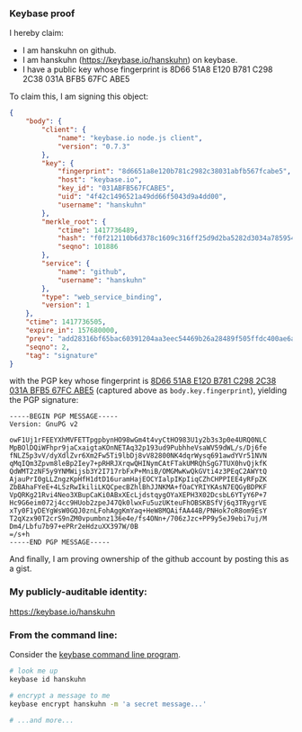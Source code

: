 ### Keybase proof

I hereby claim:

  * I am hanskuhn on github.
  * I am hanskuhn (https://keybase.io/hanskuhn) on keybase.
  * I have a public key whose fingerprint is 8D66 51A8 E120 B781 C298  2C38 031A BFB5 67FC ABE5

To claim this, I am signing this object:

```json
{
    "body": {
        "client": {
            "name": "keybase.io node.js client",
            "version": "0.7.3"
        },
        "key": {
            "fingerprint": "8d6651a8e120b781c2982c38031abfb567fcabe5",
            "host": "keybase.io",
            "key_id": "031ABFB567FCABE5",
            "uid": "4f42c1496521a49dd66f5043d9a4dd00",
            "username": "hanskuhn"
        },
        "merkle_root": {
            "ctime": 1417736489,
            "hash": "f0f212110b6d378c1609c316ff25d9d2ba5282d3034a785954d3732c7270b45a55ecb4702262a6dfc51ad90c0f9b834237c3dc6f3649ddc5bc7b20369baa45ab",
            "seqno": 101886
        },
        "service": {
            "name": "github",
            "username": "hanskuhn"
        },
        "type": "web_service_binding",
        "version": 1
    },
    "ctime": 1417736505,
    "expire_in": 157680000,
    "prev": "add28316bf65bac60391204aa3eec54469b26a28489f505ffdc400ae6afa1834",
    "seqno": 2,
    "tag": "signature"
}
```

with the PGP key whose fingerprint is
[8D66 51A8 E120 B781 C298  2C38 031A BFB5 67FC ABE5](https://keybase.io/hanskuhn)
(captured above as `body.key.fingerprint`), yielding the PGP signature:

```
-----BEGIN PGP MESSAGE-----
Version: GnuPG v2

owF1Uj1rFEEYXhMVFETTpgpbynHO98wGm4t4vyCtHO983U1y2b3s3p0e4URQ0NLC
MpBOlDQiWFhpr9jaCxaigtaKOnNETAq32p193ud9PubhheVsaWV59dWL/s/Dj6fe
fNLZ5p3vV/dyXdlZvr6Xm2Fw5Ti9lbDj8vV82800NK4dqrWysq691awdYVr51NVN
qMqIQm3Zpvm8leBp2Iey7+pRHRJXrqwQHINymCAtFTakUMRQhSgG7TUX0hvQjkfK
QdWMT2zNF5y9YNMWijsb3Y2I717rbFxP+MniB/OMGMwKwQkGVti4z3PEqC2AWYtQ
AjauPrI0gLLZngzKpHfH1dtD16uramHajEOCYIalpIKpIiqCZhCHPPIEE4yRFpZK
ZbBAhaFYeE+4LSzRwIkiliLKQCpecBZhlBhJJNKMA+fOaCYRIYKAsN7EQGyBDPKF
VpQRKg21Rvi4Neo3XBupCaKi0ABxXEcLjdstqygOYaXEPH3X02DcsbL6YTyY6P+7
Hc9G6eim072j4cc9HUob2zpeJ47Qk0lwxFu5uzUKteuFhOBSKBSfVj6q3TRygrVE
xTy0F1yDEYgWsW0GQJ0znLFohAggKmYaq+HeW8MQAifAA44B/PNHok7oR8om9EsY
T2qXzx90T2crS9nZM0vpumbnz136e4e/fs4ONn+/706zJzc+PP9y5eJ9ebi7uj/M
Dm4/Lbfu7b97+ePRr2eHdzuXX397W/0B
=/s+h
-----END PGP MESSAGE-----

```

And finally, I am proving ownership of the github account by posting this as a gist.

### My publicly-auditable identity:

https://keybase.io/hanskuhn

### From the command line:

Consider the [keybase command line program](https://keybase.io/docs/command_line).

```bash
# look me up
keybase id hanskuhn

# encrypt a message to me
keybase encrypt hanskuhn -m 'a secret message...'

# ...and more...
```
